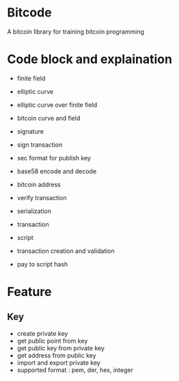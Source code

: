 # Bitcode
A bitcoin library for training bitcoin programming

# Code block and explaination
* finite field

* elliptic curve

* elliptic curve over finite field

* bitcoin curve and field

* signature



* sign transaction

* sec format for publish key
* base58 encode and decode
* bitcoin address

* verify transaction
* serialization
* transaction
* script
* transaction creation and validation
* pay to script hash

# Feature
## Key
* create private key
* get public point from key
* get public key from private key
* get address from public key
* import and export private key
* supported format : pem, der, hex, integer